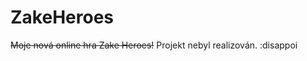 # ZakeHeroes
~~Moje nová online hra Zake Heroes!~~
Projekt nebyl realizován. :disappoi
<!--stackedit_data:
eyJoaXN0b3J5IjpbMTQ0MDk4OTE1Nl19
-->